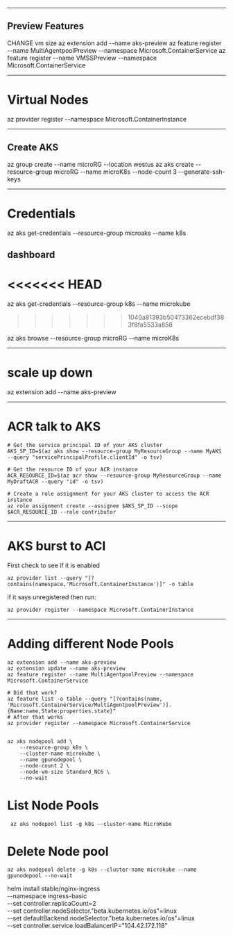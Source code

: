  
---
## Preview Features
CHANGE vm size
az extension add --name aks-preview
az feature register --name MultiAgentpoolPreview --namespace Microsoft.ContainerService
az feature register --name VMSSPreview --namespace Microsoft.ContainerService

---
# Virtual Nodes
az provider register --namespace Microsoft.ContainerInstance

---

## Create AKS
az group create --name microRG --location westus 
az aks create --resource-group microRG --name microK8s --node-count 3 --generate-ssh-keys


---

# Credentials

 az aks get-credentials --resource-group microaks --name k8s



 ## dashboard
<<<<<<< HEAD
=======
 az aks get-credentials --resource-group k8s --name microkube
>>>>>>> 1040a81393b50473362ecebdf383f8fa5533a858
 
 az aks browse --resource-group microRG --name microK8s


---
# scale up down
az extension add --name aks-preview

---
# ACR talk to AKS
```
# Get the service principal ID of your AKS cluster
AKS_SP_ID=$(az aks show --resource-group MyResourceGroup --name MyAKS --query "servicePrincipalProfile.clientId" -o tsv)

# Get the resource ID of your ACR instance
ACR_RESOURCE_ID=$(az acr show --resource-group MyResourceGroup --name MyDraftACR --query "id" -o tsv)

# Create a role assignment for your AKS cluster to access the ACR instance
az role assignment create --assignee $AKS_SP_ID --scope $ACR_RESOURCE_ID --role contributor

```

---
# AKS burst to ACI
First check to see if it is enabled
```
az provider list --query "[?contains(namespace,'Microsoft.ContainerInstance')]" -o table
```
if it says unregistered then run:
```
az provider register --namespace Microsoft.ContainerInstance

```

---
# Adding different Node Pools
```
az extension add --name aks-preview
az extension update --name aks-preview
az feature register --name MultiAgentpoolPreview --namespace Microsoft.ContainerService

# Did that work?
az feature list -o table --query "[?contains(name, 'Microsoft.ContainerService/MultiAgentpoolPreview')].{Name:name,State:properties.state}"
# After that works
az provider register --namespace Microsoft.ContainerService


```

```
az aks nodepool add \
    --resource-group k8s \
    --cluster-name microkube \
    --name gpunodepool \
    --node-count 2 \
    --node-vm-size Standard_NC6 \
    --no-wait
```
# List Node Pools
```
 az aks nodepool list -g k8s --cluster-name MicroKube
```

# Delete Node pool
```
az aks nodepool delete -g k8s --cluster-name microkube --name gpunodepool --no-wait
```


helm install stable/nginx-ingress \
    --namespace ingress-basic \
    --set controller.replicaCount=2 \
    --set controller.nodeSelector."beta\.kubernetes\.io/os"=linux \
    --set defaultBackend.nodeSelector."beta\.kubernetes\.io/os"=linux \
    --set controller.service.loadBalancerIP="104.42.172.118"

